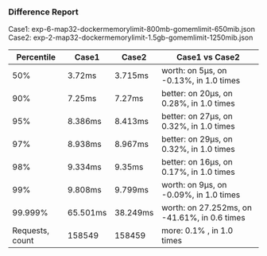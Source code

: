 ### Difference Report
Case1: exp-6-map32-dockermemorylimit-800mb-gomemlimit-650mib.json
Case2: exp-2-map32-dockermemorylimit-1.5gb-gomemlimit-1250mib.json

|Percentile|Case1|Case2|Case1 vs Case2|
|---|---|---|---|
|50%|3.72ms|3.715ms|worth: on 5µs, on -0.13%, in 1.0 times |
|90%|7.25ms|7.27ms|better: on 20µs, on 0.28%, in 1.0 times |
|95%|8.386ms|8.413ms|better: on 27µs, on 0.32%, in 1.0 times |
|97%|8.938ms|8.967ms|better: on 29µs, on 0.32%, in 1.0 times |
|98%|9.334ms|9.35ms|better: on 16µs, on 0.17%, in 1.0 times |
|99%|9.808ms|9.799ms|worth: on 9µs, on -0.09%, in 1.0 times |
|99.999%|65.501ms|38.249ms|worth: on 27.252ms, on -41.61%, in 0.6 times |
|Requests, count|158549|158459|more: 0.1% , in 1.0 times |

